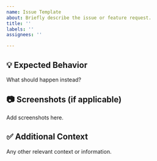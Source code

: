 ```yaml
---
name: Issue Template
about: Briefly describe the issue or feature request.
title: ''
labels: ''
assignees: ''

---
```


## 💡 Expected Behavior

What should happen instead?

## 📷 Screenshots (if applicable)

Add screenshots here.

## ✅ Additional Context

Any other relevant context or information.
